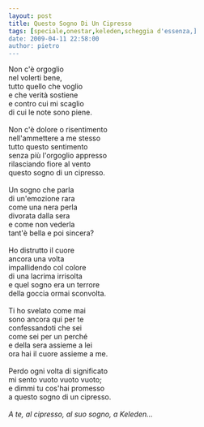```yaml
---
layout: post
title: Questo Sogno Di Un Cipresso
tags: [speciale,onestar,keleden,scheggia d'essenza,]
date: 2009-04-11 22:58:00
author: pietro
---
```

Non c'è orgoglio<br/>nel volerti bene,<br/>tutto quello che voglio<br/>e che verità sostiene<br/>e contro cui mi scaglio<br/>di cui le note sono piene.<br/><br/>Non c'è dolore o risentimento<br/>nell'ammettere a me stesso<br/>tutto questo sentimento<br/>senza più l'orgoglio appresso<br/>rilasciando fiore al vento<br/>questo sogno di un cipresso.<br/><br/>Un sogno che parla<br/>di un'emozione rara<br/>come una nera perla<br/>divorata dalla sera<br/>e come non vederla<br/>tant'è bella e poi sincera?<br/><br/>Ho distrutto il cuore<br/>ancora una volta<br/>impallidendo col colore<br/>di una lacrima irrisolta<br/>e quel sogno era un terrore<br/>della goccia ormai sconvolta.<br/><br/>Ti ho svelato come mai<br/>sono ancora qui per te<br/>confessandoti che sei<br/>come sei per un perché<br/>e della sera assieme a lei<br/>ora hai il cuore assieme a me.<br/><br/>Perdo ogni volta di significato<br/>mi sento vuoto vuoto vuoto;<br/>e dimmi tu cos'hai promesso<br/>a questo sogno di un cipresso.<br/><br/><span style="font-style: italic">A te, al cipresso, al suo sogno, a Keleden...</span>
